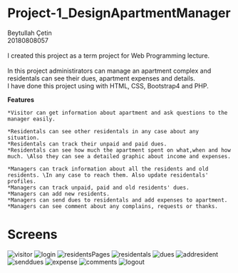 # Project-1_DesignApartmentManager

Beytullah Çetin\
20180808057\
\
I created this project as a term project for Web Programming lecture.\
\
In this project administirators can manage an apartment complex and residentals can see their dues, apartment expenses and details.
\
I have done this project using with HTML, CSS, Bootstrap4 and PHP.

**Features**

    *Visitor can get information about apartment and ask questions to the manager easily.
    
    *Residentals can see other residentals in any case about any situation.
    *Residentals can track their unpaid and paid dues.
    *Residentals can see how much the apartment spent on what,when and how much. \Also they can see a detailed graphic about income and expenses.
    
    *Managers can track information about all the residents and old residents. \In any case to reach them. Also update residentals' profiles.
    *Managers can track unpaid, paid and old residents' dues.
    *Managers can add new residents.
    *Managers can send dues to residentals and add expenses to apartment.
    *Managers can see comment about any complains, requests or thanks.

# Screens

![visitor](https://github.com/BeytullahCetin/Project-1_DesignApartmentManager/blob/master/images/gifs/visitor.gif)
![login](https://github.com/BeytullahCetin/Project-1_DesignApartmentManager/blob/master/images/gifs/login.gif)
![residentsPages](https://github.com/BeytullahCetin/Project-1_DesignApartmentManager/blob/master/images/gifs/residental.gif)
![residentals](https://github.com/BeytullahCetin/Project-1_DesignApartmentManager/blob/master/images/gifs/residentals.gif)
![dues](https://github.com/BeytullahCetin/Project-1_DesignApartmentManager/blob/master/images/gifs/dues.gif)
![addresident](https://github.com/BeytullahCetin/Project-1_DesignApartmentManager/blob/master/images/gifs/addResident.gif)
![senddues](https://github.com/BeytullahCetin/Project-1_DesignApartmentManager/blob/master/images/gifs/senddues.gif)
![expense](https://github.com/BeytullahCetin/Project-1_DesignApartmentManager/blob/master/images/gifs/expense.gif)
![comments](https://github.com/BeytullahCetin/Project-1_DesignApartmentManager/blob/master/images/gifs/comments.gif)
![logout](https://github.com/BeytullahCetin/Project-1_DesignApartmentManager/blob/master/images/gifs/logout.gif)
